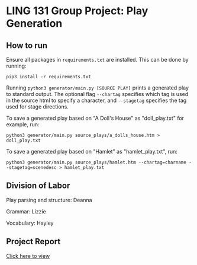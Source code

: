 # LING 131 Group Project: Play Generation

## How to run

Ensure all packages in `requirements.txt` are installed. This can be done by running:
```
pip3 install -r requirements.txt
```

Running `python3 generator/main.py [SOURCE PLAY]` prints a generated play to standard output. The optional flag `--chartag` specifies which tag is used in the source html to specify a character, and `--stagetag` specifies the tag used for stage directions.

To save a generated play based on "A Doll's House" as "doll_play.txt" for example, run:
```
python3 generator/main.py source_plays/a_dolls_house.htm > doll_play.txt
```

To save a generated play based on "Hamlet" as "hamlet_play.txt", run:
```
python3 generator/main.py source_plays/hamlet.htm --chartag=charname --stagetag=scenedesc > hamlet_play.txt
```

## Division of Labor

Play parsing and structure: Deanna

Grammar: Lizzie

Vocabulary: Hayley

## Project Report

[Click here to view](https://docs.google.com/document/d/1LeaXm6ymA_7cPBXukxjhKDm9kpGTf4uZfwmnoyQsoeU/edit?usp=sharing)
